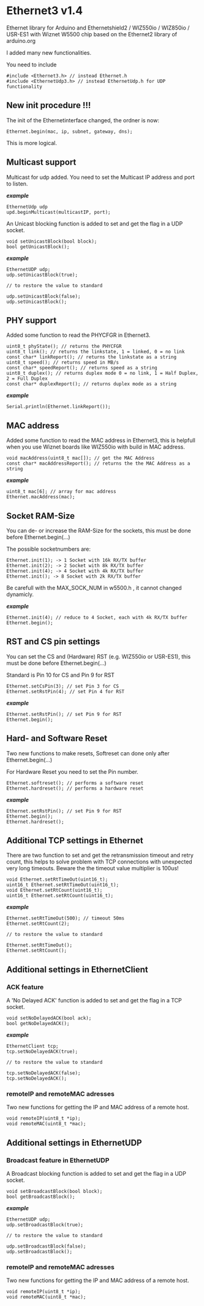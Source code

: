 # Ethernet3 v1.4
Ethernet library for Arduino and Ethernetshield2 / WIZ550io / WIZ850io / USR-ES1 with Wiznet W5500 chip
based on the Ethernet2 library of arduino.org

I added many new functionalities.

You need to include

    #include <Ethernet3.h> // instead Ethernet.h
    #include <EthernetUdp3.h> // instead EthernetUdp.h for UDP functionality
    
## New init procedure **!!!**

The init of the Ethernetinterface changed, the ordner is now:

	Ethernet.begin(mac, ip, subnet, gateway, dns);

This is more logical.

    
## Multicast support

Multicast for udp added. You need to set the Multicast IP address and port to listen.

***example***

    EthernetUdp udp
    upd.beginMulticast(multicastIP, port);

An Unicast blocking function is added to set and get the flag in a UDP socket.

	void setUnicastBlock(bool block);
	bool getUnicastBlock();

***example***

	EthernetUDP udp;
	udp.setUnicastBlock(true);
	
	// to restore the value to standard
	
	udp.setUnicastBlock(false);
	udp.setUnicastBlock();
	
## PHY support

Added some function to read the PHYCFGR in Ethernet3.

    uint8_t phyState(); // returns the PHYCFGR
    uint8_t link(); // returns the linkstate, 1 = linked, 0 = no link
    const char* linkReport(); // returns the linkstate as a string
    uint8_t speed(); // returns speed in MB/s
    const char* speedReport(); // returns speed as a string
    uint8_t duplex(); // returns duplex mode 0 = no link, 1 = Half Duplex, 2 = Full Duplex
    const char* duplexReport(); // returns duplex mode as a string

***example***

    Serial.println(Ethernet.linkReport()); 

## MAC address

Added some function to read the MAC address in Ethernet3, this is helpfull when you use Wiznet boards like WIZ550io with build in MAC address.

    void macAddress(uint8_t mac[]); // get the MAC Address
    const char* macAddressReport(); // returns the the MAC Address as a string

***example***

    uint8_t mac[6]; // array for mac address
    Ethernet.macAddress(mac);

## Socket RAM-Size

You can de- or increase the RAM-Size for the sockets, this must be done before Ethernet.begin(...)

The possible socketnumbers are:

    Ethernet.init(1); -> 1 Socket with 16k RX/TX buffer
    Ethernet.init(2); -> 2 Socket with 8k RX/TX buffer
    Ethernet.init(4); -> 4 Socket with 4k RX/TX buffer
    Ethernet.init(); -> 8 Socket with 2k RX/TX buffer

Be carefull with the MAX_SOCK_NUM in w5500.h , it cannot changed dynamicly.

***example***

    Ethernet.init(4); // reduce to 4 Socket, each with 4k RX/TX buffer
    Ethernet.begin();
    
## RST and CS pin settings

You can set the CS and (Hardware) RST (e.g. WIZ550io or USR-ES1), this must be done before Ethernet.begin(...)

Standard is Pin 10 for CS and Pin 9 for RST

    Ethernet.setCsPin(3); // set Pin 3 for CS
    Ethernet.setRstPin(4); // set Pin 4 for RST

***example***

    Ethernet.setRstPin(); // set Pin 9 for RST
    Ethernet.begin();

## Hard- and Software Reset

Two new functions to make resets, Softreset can done only after Ethernet.begin(...)

For Hardware Reset you need to set the Pin number.

    Ethernet.softreset(); // performs a software reset
    Ethernet.hardreset(); // performs a hardware reset

***example***

    Ethernet.setRstPin(); // set Pin 9 for RST
    Ethernet.begin();
    Ethernet.hardreset();

## Additional TCP settings in Ethernet

There are two function to set and get the retransmission timeout and retry count, this helps to solve problem with TCP connections with unexpected very long timeouts.  Beware the the timeout value multiplier is 100us!

	void Ethernet.setRtTimeOut(uint16_t);
	uint16_t Ethernet.setRtTimeOut(uint16_t);
	void Ethernet.setRtCount(uint16_t);
	uint16_t Ethernet.setRtCount(uint16_t);

***example***
	
	Ethernet.setRtTimeOut(500); // timeout 50ms
	Ethernet.setRtCount(2);
	
	// to restore the value to standard
	
	Ethernet.setRtTimeOut();
	Ethernet.setRtCount();

## Additional settings in EthernetClient

### ACK feature

A 'No Delayed ACK' function is added to set and get the flag in a TCP socket.

	void setNoDelayedACK(bool ack);
	bool getNoDelayedACK();

***example***

	EthernetClient tcp;
	tcp.setNoDelayedACK(true);
	
	// to restore the value to standard
	
	tcp.setNoDelayedACK(false);
	tcp.setNoDelayedACK();

### remoteIP and remoteMAC adresses

Two new functions for getting the IP and MAC address of a remote host.

	void remoteIP(uint8_t *ip);
	void remoteMAC(uint8_t *mac);
	
## Additional settings in EthernetUDP

### Broadcast feature in EthernetUDP

A Broadcast blocking function is added to set and get the flag in a UDP socket.

	void setBroadcastBlock(bool block);
	bool getBroadcastBlock();

***example***

	EthernetUDP udp;
	udp.setBroadcastBlock(true);
	
	// to restore the value to standard
	
	udp.setBroadcastBlock(false);
	udp.setBroadcastBlock();
	
### remoteIP and remoteMAC adresses

Two new functions for getting the IP and MAC address of a remote host.

	void remoteIP(uint8_t *ip);
	void remoteMAC(uint8_t *mac);